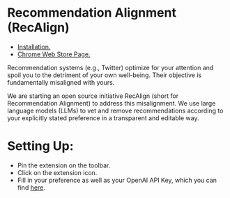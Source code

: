 # Recommendation Alignment (RecAlign)

- [Installation.](./docs/get_started/install_chrome_extension_en.md)
- [Chrome Web Store Page.](https://chrome.google.com/webstore/detail/recalign/eedopfonifglenhkedconaljmbnaimej?hl=en-GB)

Recommendation systems (e.g., Twitter) optimize for your attention and spoil you to the detriment of your own well-being. Their objective is fundamentally misaligned with yours.

We are starting an open source initiative RecAlign (short for Recommendation Alignment) to address this misalignment. We use large language models (LLMs) to vet and remove recommendations according to your explicitly stated preference in a transparent and editable way.

# Setting Up:
- Pin the extension on the toolbar.
- Click on the extension icon.
- Fill in your preference as well as your OpenAI API Key, which you can find [here](https://platform.openai.com/account/api-keys).


